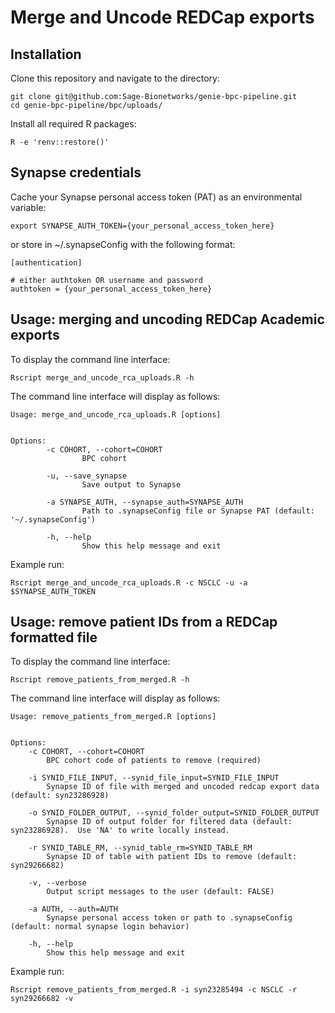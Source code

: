 # Merge and Uncode REDCap exports



## Installation

Clone this repository and navigate to the directory:
```
git clone git@github.com:Sage-Bionetworks/genie-bpc-pipeline.git
cd genie-bpc-pipeline/bpc/uploads/
```

Install all required R packages:
```
R -e 'renv::restore()'
```

## Synapse credentials

Cache your Synapse personal access token (PAT) as an environmental variable:
```
export SYNAPSE_AUTH_TOKEN={your_personal_access_token_here}
```

or store in ~/.synapseConfig with the following format:
```
[authentication]

# either authtoken OR username and password
authtoken = {your_personal_access_token_here}
```

## Usage: merging and uncoding REDCap Academic exports

To display the command line interface:
```
Rscript merge_and_uncode_rca_uploads.R -h
```

The command line interface will display as follows:
```
Usage: merge_and_uncode_rca_uploads.R [options]


Options:
        -c COHORT, --cohort=COHORT
                BPC cohort

        -u, --save_synapse
                Save output to Synapse

        -a SYNAPSE_AUTH, --synapse_auth=SYNAPSE_AUTH
                Path to .synapseConfig file or Synapse PAT (default: '~/.synapseConfig')

        -h, --help
                Show this help message and exit
```

Example run: 
```
Rscript merge_and_uncode_rca_uploads.R -c NSCLC -u -a $SYNAPSE_AUTH_TOKEN
```

## Usage: remove patient IDs from a REDCap formatted file

To display the command line interface:
```
Rscript remove_patients_from_merged.R -h
```

The command line interface will display as follows:
```
Usage: remove_patients_from_merged.R [options]


Options:
	-c COHORT, --cohort=COHORT
		BPC cohort code of patients to remove (required)

	-i SYNID_FILE_INPUT, --synid_file_input=SYNID_FILE_INPUT
		Synapse ID of file with merged and uncoded redcap export data (default: syn23286928)

	-o SYNID_FOLDER_OUTPUT, --synid_folder_output=SYNID_FOLDER_OUTPUT
		Synapse ID of output folder for filtered data (default: syn23286928).  Use 'NA' to write locally instead.

	-r SYNID_TABLE_RM, --synid_table_rm=SYNID_TABLE_RM
		Synapse ID of table with patient IDs to remove (default: syn29266682)

	-v, --verbose
		Output script messages to the user (default: FALSE)

	-a AUTH, --auth=AUTH
		Synapse personal access token or path to .synapseConfig (default: normal synapse login behavior)

	-h, --help
		Show this help message and exit
```

Example run: 
```
Rscript remove_patients_from_merged.R -i syn23285494 -c NSCLC -r syn29266682 -v
```
